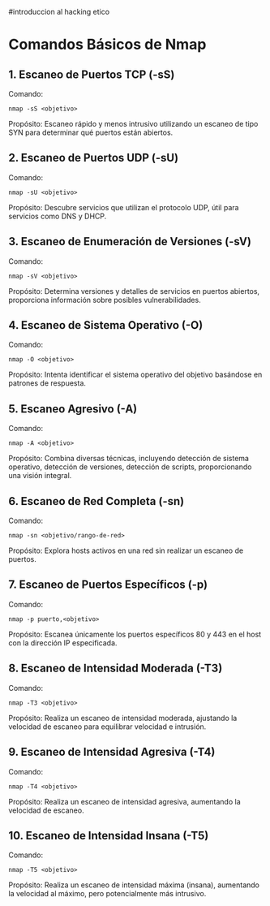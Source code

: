 #introduccion al hacking etico

# Comandos Básicos de Nmap

## 1. Escaneo de Puertos TCP (-sS)
   Comando: 
   ```
   nmap -sS <objetivo>
   ```
   Propósito: Escaneo rápido y menos intrusivo utilizando un escaneo de tipo SYN para determinar qué puertos están abiertos.

## 2. Escaneo de Puertos UDP (-sU)
   Comando: 
   ```
   nmap -sU <objetivo>
   ```
   Propósito: Descubre servicios que utilizan el protocolo UDP, útil para servicios como DNS y DHCP.

## 3. Escaneo de Enumeración de Versiones (-sV)
   Comando: 
   ```
   nmap -sV <objetivo>
   ```
   Propósito: Determina versiones y detalles de servicios en puertos abiertos, proporciona información sobre posibles vulnerabilidades.

## 4. Escaneo de Sistema Operativo (-O)
   Comando: 
   ```
   nmap -O <objetivo>
   ```
   Propósito: Intenta identificar el sistema operativo del objetivo basándose en patrones de respuesta.

## 5. Escaneo Agresivo (-A)
   Comando: 
   ```
   nmap -A <objetivo>
   ```
   Propósito: Combina diversas técnicas, incluyendo detección de sistema operativo, detección de versiones, detección de scripts, proporcionando una visión integral.

## 6. Escaneo de Red Completa (-sn)
   Comando: 
   ```
   nmap -sn <objetivo/rango-de-red>
   ```
   Propósito: Explora hosts activos en una red sin realizar un escaneo de puertos.

## 7. Escaneo de Puertos Específicos (-p)
   Comando: 
   ```
   nmap -p puerto,<objetivo>
   ```
   Propósito: Escanea únicamente los puertos específicos 80 y 443 en el host con la dirección IP especificada.

## 8. Escaneo de Intensidad Moderada (-T3)
   Comando: 
   ```
   nmap -T3 <objetivo>
   ```
   Propósito: Realiza un escaneo de intensidad moderada, ajustando la velocidad de escaneo para equilibrar velocidad e intrusión.

## 9. Escaneo de Intensidad Agresiva (-T4)
   Comando: 
   ```
   nmap -T4 <objetivo>
   ```
   Propósito: Realiza un escaneo de intensidad agresiva, aumentando la velocidad de escaneo.

## 10. Escaneo de Intensidad Insana (-T5)
   Comando: 
   ```
   nmap -T5 <objetivo>
   ```
   Propósito: Realiza un escaneo de intensidad máxima (insana), aumentando la velocidad al máximo, pero potencialmente más intrusivo.
